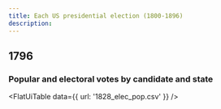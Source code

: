 ```yaml
---
title: Each US presidential election (1800-1896)
description: 
---
```


## 1796

### Popular and electoral votes by candidate and state

<FlatUiTable
  data={{
    url: '1828_elec_pop.csv'
  }}
 />
